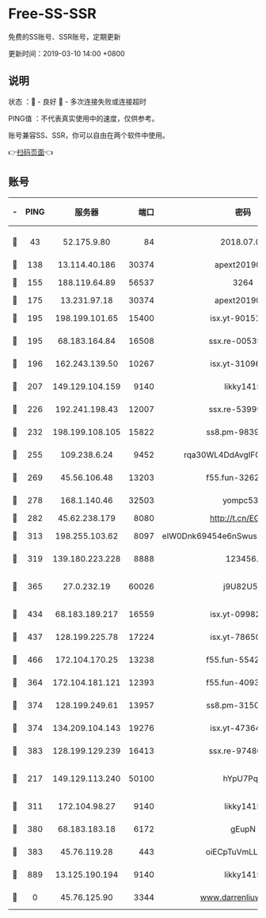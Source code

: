 # Free-SS-SSR

免费的SS账号、SSR账号，定期更新

更新时间：2019-03-10 14:00 +0800

## 说明

状态     ：🙂 - 良好 🙁 - 多次连接失败或连接超时

PING值   ：不代表真实使用中的速度，仅供参考。

账号兼容SS、SSR，你可以自由在两个软件中使用。

👉[扫码页面](https://liesauer.github.io/Free-SS-SSR/)👈

## 账号

|-|PING|服务器|端口|密码|加密方式|区域|
|:----:|:----:|:-----:|-----:|:----:|:----:|:----:|
|🙂|43|52.175.9.80|84|2018.07.07|chacha20-ietf-poly1305|HK|
|🙂|138|13.114.40.186|30374|apext2019006|chacha20|JP|
|🙂|155|188.119.64.89|56537|3264|aes-256-cfb|RU|
|🙂|175|13.231.97.18|30374|apext2019006|chacha20|JP|
|🙂|195|198.199.101.65|15400|isx.yt-90151639|aes-256-cfb|US|
|🙂|195|68.183.164.84|16508|ssx.re-00539791|aes-256-cfb|US|
|🙂|196|162.243.139.50|10267|isx.yt-31096699|aes-256-cfb|US|
|🙂|207|149.129.104.159|9140|likky1415|aes-256-cfb|HK|
|🙂|226|192.241.198.43|12007|ssx.re-53999010|aes-256-cfb|US|
|🙂|232|198.199.108.105|15822|ss8.pm-98399589|aes-256-cfb|US|
|🙂|255|109.238.6.24|9452|rqa30WL4DdAvgIFG6Fs3znzTa|aes-256-cfb|FR|
|🙂|269|45.56.106.48|13203|f55.fun-32620462|aes-256-cfb|US|
|🙂|278|168.1.140.46|32503|yompc535|aes-256-cfb|AU|
|🙂|282|45.62.238.179|8080|http://t.cn/EGJIyrl|rc4-md5|CA|
|🙂|313|198.255.103.62|8097|eIW0Dnk69454e6nSwuspv9DmS201tQ0D|aes-256-cfb|US|
|🙂|319|139.180.223.228|8888|123456..|aes-256-cfb|JP|
|🙂|365|27.0.232.19|60026|j9U82U53|xchacha20-ietf-poly1305|HK|
|🙂|434|68.183.189.217|16559|isx.yt-09982793|aes-256-cfb|SG|
|🙂|437|128.199.225.78|17224|isx.yt-78650531|aes-256-cfb|SG|
|🙂|466|172.104.170.25|13238|f55.fun-55425049|aes-256-cfb|SG|
|🙂|364|172.104.181.121|12393|f55.fun-40938592|aes-256-cfb|SG|
|🙂|374|128.199.249.61|13957|ss8.pm-31506491|aes-256-cfb|SG|
|🙂|374|134.209.104.143|19276|isx.yt-47364637|aes-256-cfb|SG|
|🙂|383|128.199.129.239|16413|ssx.re-97480021|aes-256-cfb|SG|
|🙁|217|149.129.113.240|50100|hYpU7PqP|chacha20-ietf-poly1305|CN|
|🙁|311|172.104.98.27|9140|likky1415|aes-256-cfb|JP|
|🙁|380|68.183.183.18|6172|gEupN|aes-256-cfb|SG|
|🙁|383|45.76.119.28|443|oiECpTuVmLLxk4Ts|aes-256-cfb|AU|
|🙁|889|13.125.190.194|9140|likky1415|aes-256-cfb|KR|
|🙁|0|45.76.125.90|3344|www.darrenliuwei.com|aes-256-cfb|AU|
